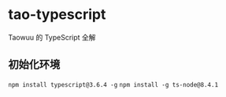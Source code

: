 # tao-typescript
Taowuu 的 TypeScript 全解

## 初始化环境
`npm install typescript@3.6.4 -g`
`npm install -g ts-node@8.4.1`
